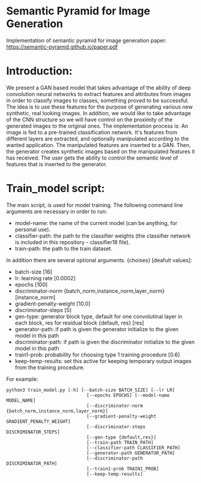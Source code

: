 # Semantic Pyramid for Image Generation
Implementation of semantic pyramid for image generation paper: https://semantic-pyramid.github.io/paper.pdf

# Introduction:
We present a GAN based model that takes advantage of the ability of deep convolution neural networks to extract features and attributes from images in order to classify images to classes, something proved to be successful. The idea is to use these features for the purpose of generating various new synthetic, real looking images. In addition, we would like to take advantage of the CNN structure so we will have control on the proximity of the generated images to the original ones. 
The implementation process is: 
An image is fed to a pre-trained classification network. It's features from different layers are extracted, and optionally manipulated according to the wanted application. The manipulated features are inserted to a GAN. Then, the generator creates synthetic images based on the manipulated features it has received. The user gets the ability to control the semantic level of features that is inserted to the generator.

# Train_model script:
 The main script, is used for model training. The following command line arguments are necessary in order to run:
 - model-name: the name of the current model (can be anything, for personal use).
 - classifier-path: the path to the classifier weights (the classifier network is included in this repository - classifier18 file).
 - train-path: the path to the train dataset.

 In addition there are several optional arguments. {choises} [deafult values]:
 - batch-size [16]
 - lr: learning rate [0.0002]
 - epochs [100]
 - discriminator-norm {batch_norm,instance_norm,layer_norm} [instance_norm]
 - gradient-penalty-weight [10.0]
 - discriminator-steps [5]
 - gen-type: generator block type, default for one convolutinal layer in each block, res for residual block {default, res} [res]
 - generator-path: if path is given the generator initialize to the given model in this path
 - discriminator-path: if path is given the discriminator initialize to the given model in this path
 - train1-prob: probability for choosing type 1 training procedure [0.6]
 - keep-temp-results: set this active for keeping temporary output images from the training procedure.

For example: 
``` 
python3 train_model.py [-h] [--batch-size BATCH_SIZE] [--lr LR]
                              [--epochs EPOCHS] [--model-name MODEL_NAME]
                              [--discriminator-norm {batch_norm,instance_norm,layer_norm}]
                              [--gradient-penalty-weight GRADIENT_PENALTY_WEIGHT]
                              [--discriminator-steps DISCRIMINATOR_STEPS]
                              [--gen-type {default,res}]
                              [--train-path TRAIN_PATH]
                              [--classifier-path CLASSIFIER_PATH]
                              [--generator-path GENERATOR_PATH]
                              [--discriminator-path DISCRIMINATOR_PATH]
                              [--train1-prob TRAIN1_PROB]
                              [--keep-temp-results]
 ```
